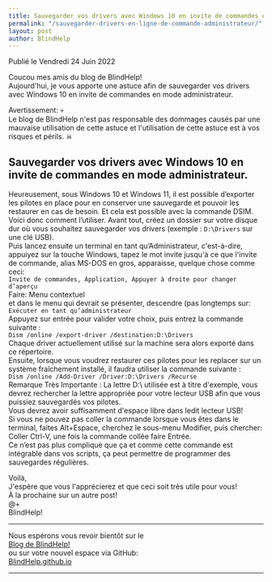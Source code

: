 ```yaml
---
title: Sauvegarder vos drivers avec Windows 10 en invite de commandes en mode administrateur
permalink: "/sauvegarder-drivers-en-ligne-de-commande-administrateur/"
layout: post
author: BlindHelp
---
```


<footer>Publié le Vendredi 24 Juin 2022</footer>

Coucou mes amis du blog de BlindHelp!    
Aujourd'hui, je  vous apporte une astuce afin de sauvegarder vos drivers avec Windows 10 en invite de commandes en mode administrateur.     

Avertissement: 💀  
Le blog de BlindHelp n'est pas responsable des dommages causés par une mauvaise utilisation de cette astuce et l'utilisation de cette astuce est à vos risques et périls. ☠  

## Sauvegarder vos drivers avec Windows 10 en invite de commandes en mode administrateur.

Heureusement, sous Windows 10 et Windows 11, il est possible d’exporter les pilotes en place pour en conserver une sauvegarde et pouvoir les restaurer en cas de besoin. Et cela est possible avec la commande DSIM.     
Voici donc comment l’utiliser. Avant tout, créez un dossier sur votre disque dur où vous souhaitez sauvegarder vos drivers (exemple : `D:\Drivers` sur une clé USB).    
Puis lancez ensuite un terminal en tant qu’Administrateur, c'est-à-dire, appuiyez sur la touche Windows, tapez le mot invite jusqu'à ce que l'invite de commande, alias MS-DOS en gros, apparaisse, quelque chose comme ceci:    
`Invite de commandes, Application, Appuyer à droite pour changer d’aperçu`    
Faire: Menu contextuel    
et dans le menu qui devrait se présenter, descendre (pas longtemps sur:    
`Exécuter en tant qu’administrateur`    
Appuyez sur entrée pour valider votre choix, puis entrez la commande suivante :    
`Dism /online /export-driver /destination:D:\Drivers`    
Chaque driver actuellement utilisé sur la machine sera alors exporté dans ce répertoire.     
Ensuite, lorsque vous voudrez restaurer ces pilotes pour les replacer sur un système fraîchement installé, il faudra utiliser la commande suivante :     
`Dism /online /Add-Driver /Driver:D:\Drivers /Recurse`    
Remarque Très Importante : La lettre D:\ utilisée est à titre d'exemple, vous devrez rechercher la lettre appropriée pour votre lecteur USB afin que vous puissiez sauvegardés vos pilotes.    
Vous devrez avoir suffisamment d'espace libre dans ledit lecteur USB!    
Si vous ne pouvez pas coller la commande lorsque vous êtes dans le terminal, faites Alt+Espace, cherchez le sous-menu Modifier, puis chercher: Coller Ctrl-V, une fois la commande collée faire Entrée.    
Ce n’est pas plus compliqué que ça et comme cette commande est intégrable dans vos scripts, ça peut permettre de programmer des sauvegardes régulières.

Voilà,    
J'espère que vous l'apprécierez et que ceci  soit très utile pour vous!    
À la prochaine sur un autre post!     
@+    
BlindHelp!    

---

Nous espérons vous revoir bientôt sur le      
[Blog de BlindHelp!](http://blindhelp.blogspot.fr/)                    
ou sur  votre nouvel espace via GitHub:                     
[BlindHelp.github.io](https://blindhelp.github.io)                    

---
